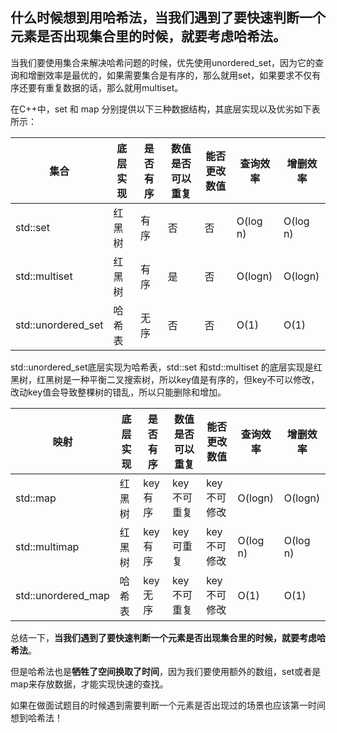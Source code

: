 ## 什么时候想到用哈希法，当我们遇到了要快速判断一个元素是否出现集合里的时候，就要考虑哈希法。

当我们要使用集合来解决哈希问题的时候，优先使用unordered_set，因为它的查询和增删效率是最优的，如果需要集合是有序的，那么就用set，如果要求不仅有序还要有重复数据的话，那么就用multiset。

在C++中，set 和 map 分别提供以下三种数据结构，其底层实现以及优劣如下表所示：

|集合|底层实现|是否有序|数值是否可以重复|能否更改数值|查询效率|增删效率|
|---|---|---|---|---|---|---|
|std::set|红黑树|有序|否|否|O(log n)|O(log n)|
|std::multiset|红黑树|有序|是|否|O(logn)|O(logn)|
|std::unordered_set|哈希表|无序|否|否|O(1)|O(1)|

std::unordered_set底层实现为哈希表，std::set 和std::multiset 的底层实现是红黑树，红黑树是一种平衡二叉搜索树，所以key值是有序的，但key不可以修改，改动key值会导致整棵树的错乱，所以只能删除和增加。

|映射|底层实现|是否有序|数值是否可以重复|能否更改数值|查询效率|增删效率|
|---|---|---|---|---|---|---|
|std::map|红黑树|key有序|key不可重复|key不可修改|O(logn)|O(logn)|
|std::multimap|红黑树|key有序|key可重复|key不可修改|O(log n)|O(log n)|
|std::unordered_map|哈希表|key无序|key不可重复|key不可修改|O(1)|O(1)|


总结一下，**当我们遇到了要快速判断一个元素是否出现集合里的时候，就要考虑哈希法**。

但是哈希法也是**牺牲了空间换取了时间**，因为我们要使用额外的数组，set或者是map来存放数据，才能实现快速的查找。

如果在做面试题目的时候遇到需要判断一个元素是否出现过的场景也应该第一时间想到哈希法！


